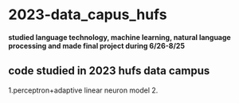 # 2023-data_capus_hufs
#### studied language technology, machine learning, natural language processing and made final project during 6/26-8/25


code studied in 2023 hufs data campus
---
1.perceptron+adaptive linear neuron model
2.
